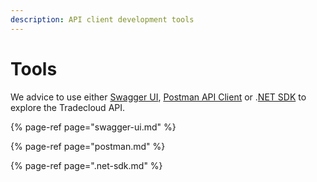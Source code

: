 ```yaml
---
description: API client development tools
---
```


# Tools

We advice to use either [Swagger UI](https://swagger.io/tools/swagger-ui/), [Postman API Client](https://www.postman.com/product/api-client) or .[NET SDK](https://github.com/tradecloud/tradecloud-sdk-dotnet) to explore the Tradecloud API.

{% page-ref page="swagger-ui.md" %}

{% page-ref page="postman.md" %}

{% page-ref page=".net-sdk.md" %}

